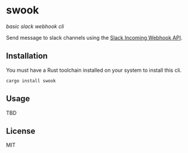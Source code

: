 # swook

_basic slack webhook cli_

Send message to slack channels using the [Slack Incoming Webhook API](https://api.slack.com/messaging/webhooks).

## Installation

You must have a Rust toolchain installed on your system to install this cli.

```
cargo install swook
```

## Usage

TBD

## License

MIT
